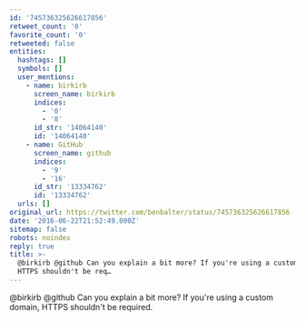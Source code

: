 ```yaml
---
id: '745736325626617856'
retweet_count: '0'
favorite_count: '0'
retweeted: false
entities:
  hashtags: []
  symbols: []
  user_mentions:
    - name: birkirb
      screen_name: birkirb
      indices:
        - '0'
        - '8'
      id_str: '14064140'
      id: '14064140'
    - name: GitHub
      screen_name: github
      indices:
        - '9'
        - '16'
      id_str: '13334762'
      id: '13334762'
  urls: []
original_url: https://twitter.com/benbalter/status/745736325626617856
date: '2016-06-22T21:52:49.000Z'
sitemap: false
robots: noindex
reply: true
title: >-
  @birkirb @github Can you explain a bit more? If you're using a custom domain,
  HTTPS shouldn't be req…
---
```


@birkirb @github Can you explain a bit more? If you're using a custom domain, HTTPS shouldn't be required.